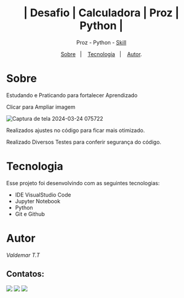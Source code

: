 <h1 align="center">| Desafio | Calculadora | Proz | Python | </h1>


<p align="center"> <a https://talentocloud.joyclass.com" target="_blank">Proz</a> - Python - <a href="https://www.dio.me/users/vteider" target="_blank">Skill</a>

<p align="center">
<a href="#sobre">Sobre</a>&nbsp;&nbsp;&nbsp|&nbsp;&nbsp;&nbsp;
<a href="#tecnologia">Tecnologia</a>&nbsp;&nbsp;&nbsp|&nbsp;&nbsp;&nbsp;
<a href="#autor">Autor</a>.</p>

# Sobre
Estudando e Praticando para fortalecer Aprendizado

<p> Clicar para Ampliar imagem </p>


![Captura de tela 2024-03-24 075722](https://github.com/1985Valdemar/desafio_calculadora_proz/assets/114195427/c69bc6e0-5e03-4154-87ce-e527b444ab92)


Realizados ajustes no código para ficar mais otimizado.

<p> Realizado Diversos Testes para conferir segurança do código. </p>

# Tecnologia

Esse projeto foi desenvolvindo com as seguintes tecnologias:

- IDE VisualStudio Code
- Jupyter Notebook
- Python
- Git e Github

# Autor

_Valdemar T.T_
<br>

## Contatos:

<div>
  
<a href="https://www.dio.me/users/vteider" target="_blank"><img loading="lazy" src="https://img.shields.io/badge/Perfil-FF0000?style=for-the-badge&logo=Perfil&logoColor=white" target="_blank"></a>
<a href = "mailto:vteider@yahoo.com.br"><img loading="lazy" src="https://img.shields.io/badge/Email-33BD01?style=for-the-badge&logo=yahoo&logoColor=white" target="_blank"></a>
<a href="https://www.linkedin.com/in/valdemar-teider-5336b394/" target="_blank"><img loading="lazy" src="https://img.shields.io/badge/VALDEMAR-0077B5?style=for-the-badge&logo=linkedin&logoColor=white" target="_blank"></a>   
</div>
  
